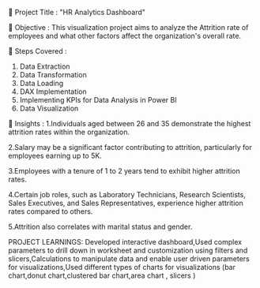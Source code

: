 🔶 Project Title : "HR Analytics Dashboard"

🔶 Objective : This visualization project aims to analyze the Attrition rate of employees and what other factors affect the organization's overall rate.

🔶 Steps Covered :
1. Data Extraction
2. Data Transformation
3. Data Loading
4. DAX Implementation
5. Implementing KPIs for Data Analysis in Power BI
6. Data Visualization
   
🔶 Insights :
1.Individuals aged between 26 and 35 demonstrate the highest attrition rates within the organization.

2.Salary may be a significant factor contributing to attrition, particularly for employees earning up to 5K.

3.Employees with a tenure of 1 to 2 years tend to exhibit higher attrition rates.

4.Certain job roles, such as Laboratory Technicians, Research Scientists, Sales Executives, and Sales Representatives, experience higher attrition rates compared to others.

5.Attrition also correlates with marital status and gender.

PROJECT LEARNINGS:
Developed interactive dashboard,Used complex parameters to drill down in worksheet and customization using filters and slicers,Calculations to manipulate data and enable user driven parameters for visualizations,Used different types of charts for visualizations (bar chart,donut chart,clustered bar chart,area chart , slicers )

